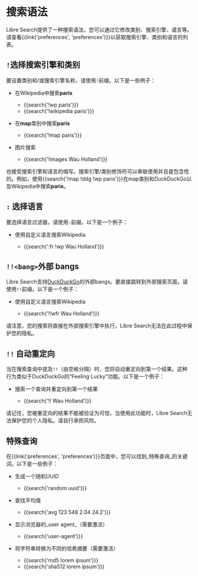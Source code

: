 # 搜索语法

Libre Search提供了一种搜索语法，您可以通过它修改类别、搜索引擎、语言等。请查看{{link('preferences', 'preferences')}}以获取搜索引擎、类别和语言的列表。

## `!`选择搜索引擎和类别

要设置类别和/或搜索引擎名称，请使用`!`前缀。以下是一些例子：

- 在Wikipedia中搜索**paris**

  - {{search('!wp paris')}}
  - {{search('!wikipedia paris')}}

- 在**map**类别中搜索**paris**

  - {{search('!map paris')}}

- 图片搜索

  - {{search('!images Wau Holland')}}

也接受搜索引擎和语言的缩写。搜索引擎/类别修饰符可以串联使用并且是包含性的。例如，使用{{search('!map !ddg !wp paris')}}在map类别和DuckDuckGo以及Wikipedia中搜索**paris**。

## `:` 选择语言

要选择语言过滤器，请使用`:`前缀。以下是一个例子：

- 使用自定义语言搜索Wikipedia

  - {{search(':fr !wp Wau Holland')}}

## `!!<bang>`外部 bangs

Libre Search支持[DuckDuckGo]的外部bangs。要直接跳转到外部搜索页面，请使用`!!`前缀。以下是一个例子：

- 使用自定义语言搜索Wikipedia

  - {{search('!!wfr Wau Holland')}}

请注意，您的搜索将直接在外部搜索引擎中执行，Libre Search无法在此过程中保护您的隐私。

[DuckDuckGo]: https://duckduckgo.com/bang

## `!!` 自动重定向

当在搜索查询中提及`!!`（由空格分隔）时，您将自动重定向到第一个结果。这种行为类似于DuckDuckGo的“Feeling Lucky”功能。以下是一个例子：

- 搜索一个查询并重定向到第一个结果

  - {{search('!! Wau Holland')}}

请记住，您被重定向的结果不能被验证为可信，当使用此功能时，Libre Search无法保护您的个人隐私。请自行承担风险。

## 特殊查询

在{{link('preferences', 'preferences')}}页面中，您可以找到_特殊查询_的关键词。以下是一些例子：

- 生成一个随机UUID

  - {{search('random uuid')}}

- 查找平均值

  - {{search('avg 123 548 2.04 24.2')}}

- 显示浏览器的_user agent_（需要激活）

  - {{search('user-agent')}}

- 将字符串转换为不同的哈希摘要（需要激活）

  - {{search('md5 lorem ipsum')}}
  - {{search('sha512 lorem ipsum')}}
